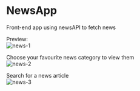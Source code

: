 # NewsApp
Front-end app using newsAPI to fetch news 

  Preview:  
  ![news-1](https://github.com/ps28gh/NewsApp/assets/85683350/a9a9bcf7-0ad5-4bc7-8b13-3fc50937b301)  

    
  Choose your favourite news category to view them  
  ![news-2](https://github.com/ps28gh/NewsApp/assets/85683350/c3a90281-4701-48a7-8188-46cf84045863)   

    
  Search for a news article  
  ![news-3](https://github.com/ps28gh/NewsApp/assets/85683350/c94403fb-d394-421e-ab7e-2ff07ccfbcc5)

